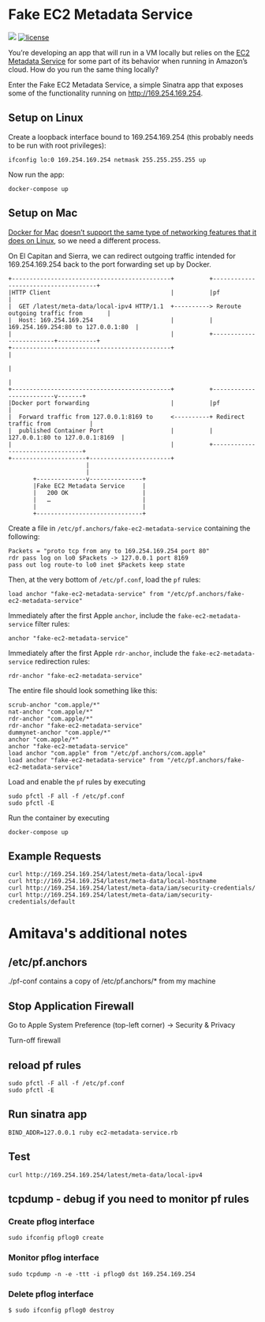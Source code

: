 # Fake EC2 Metadata Service

[![](https://images.microbadger.com/badges/image/bpholt/fake-ec2-metadata-service.svg)](https://microbadger.com/images/bpholt/fake-ec2-metadata-service)
[![license](https://img.shields.io/github/license/bpholt/fake-ec2-metadata-service.svg?style=flat-square)]()

You’re developing an app that will run in a VM locally but relies on the [EC2 Metadata Service](http://docs.aws.amazon.com/AWSEC2/latest/UserGuide/ec2-instance-metadata.html) for some part of its behavior when running in Amazon’s cloud. How do you run the same thing locally?

Enter the Fake EC2 Metadata Service, a simple Sinatra app that exposes some of the functionality running on http://169.254.169.254.

## Setup on Linux

Create a loopback interface bound to 169.254.169.254 (this probably needs to be run with root privileges):

```
ifconfig lo:0 169.254.169.254 netmask 255.255.255.255 up
```

Now run the app:

```
docker-compose up
```

## Setup on Mac

[Docker for Mac](https://docker.com/mac) [doesn’t support the same type of networking features that it does on Linux](https://docs.docker.com/docker-for-mac/networking/#/there-is-no-docker0-bridge-on-macos), so we need a different process.

On El Capitan and Sierra, we can redirect outgoing traffic intended for 169.254.169.254 back to the port forwarding set up by Docker.

```
+---------------------------------------------+          +-------------------------------------+
|HTTP Client                                  |          |pf                                   |
|  GET /latest/meta-data/local-ipv4 HTTP/1.1  +----------> Reroute outgoing traffic from       |
|  Host: 169.254.169.254                      |          | 169.254.169.254:80 to 127.0.0.1:80  |
|                                             |          +-------------------------+-----------+
+---------------------------------------------+                                    |
                                                                                   |
                                                                                   |
+---------------------------------------------+          +-------------------------v-------+
|Docker port forwarding                       |          |pf                               |
|  Forward traffic from 127.0.0.1:8169 to     <----------+ Redirect traffic from           |
|  published Container Port                   |          | 127.0.0.1:80 to 127.0.0.1:8169  |
|                                             |          +---------------------------------+
+---------------------+-----------------------+
                      |
                      |
       +--------------v---------------+
       |Fake EC2 Metadata Service     |
       |   200 OK                     |
       |   …                          |
       |                              |
       +------------------------------+
```

Create a file in `/etc/pf.anchors/fake-ec2-metadata-service` containing the following:

```
Packets = "proto tcp from any to 169.254.169.254 port 80"
rdr pass log on lo0 $Packets -> 127.0.0.1 port 8169
pass out log route-to lo0 inet $Packets keep state
```

Then, at the very bottom of `/etc/pf.conf`, load the `pf` rules:

```
load anchor "fake-ec2-metadata-service" from "/etc/pf.anchors/fake-ec2-metadata-service"
```

Immediately after the first Apple `anchor`, include the `fake-ec2-metadata-service` filter rules:

```
anchor "fake-ec2-metadata-service"
```

Immediately after the first Apple `rdr-anchor`, include the `fake-ec2-metadata-service` redirection rules:

```
rdr-anchor "fake-ec2-metadata-service"
```

The entire file should look something like this:

```
scrub-anchor "com.apple/*"
nat-anchor "com.apple/*"
rdr-anchor "com.apple/*"
rdr-anchor "fake-ec2-metadata-service"
dummynet-anchor "com.apple/*"
anchor "com.apple/*"
anchor "fake-ec2-metadata-service"
load anchor "com.apple" from "/etc/pf.anchors/com.apple"
load anchor "fake-ec2-metadata-service" from "/etc/pf.anchors/fake-ec2-metadata-service"
```

Load and enable the `pf` rules by executing

```
sudo pfctl -F all -f /etc/pf.conf
sudo pfctl -E
```

Run the container by executing

```
docker-compose up
```

## Example Requests

```
curl http://169.254.169.254/latest/meta-data/local-ipv4
curl http://169.254.169.254/latest/meta-data/local-hostname
curl http://169.254.169.254/latest/meta-data/iam/security-credentials/
curl http://169.254.169.254/latest/meta-data/iam/security-credentials/default
```

# Amitava's additional notes
## /etc/pf.anchors
./pf-conf contains a copy of /etc/pf.anchors/* from my machine

## Stop Application Firewall
Go to Apple System Preference (top-left corner) -> Security & Privacy

Turn-off firewall

## reload pf rules
```
sudo pfctl -F all -f /etc/pf.conf
sudo pfctl -E
```
## Run sinatra app
```
BIND_ADDR=127.0.0.1 ruby ec2-metadata-service.rb
```
## Test
```
curl http://169.254.169.254/latest/meta-data/local-ipv4
```

## tcpdump - debug if you need to monitor pf rules
### Create pflog interface
```
sudo ifconfig pflog0 create
```
### Monitor pflog interface
```
sudo tcpdump -n -e -ttt -i pflog0 dst 169.254.169.254
```
### Delete pflog interface
```
$ sudo ifconfig pflog0 destroy
```
